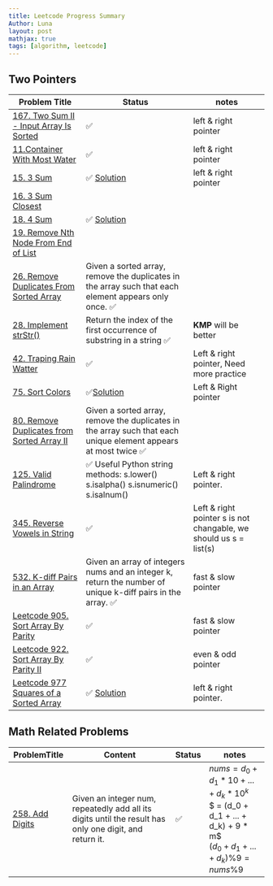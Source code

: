 ```yaml
---
title: Leetcode Progress Summary
Author: Luna
layout: post
mathjax: true
tags: [algorithm, leetcode]
---
```


## Two Pointers

| Problem Title                                                                                                       | Status                                                                                                          | notes                                                              |
| ------------------------------------------------------------------------------------------------------------------- | --------------------------------------------------------------------------------------------------------------- | ------------------------------------------------------------------ |
| [167. Two Sum II - Input Array Is Sorted](https://leetcode.com/problems/two-sum-ii-input-array-is-sorted/)          | ✅                                                                                                               | left & right pointer                                               |
| [11.Container With Most Water](https://leetcode.com/problems/container-with-most-water/)                            | ✅                                                                                                               | left & right pointer                                               |
| [15. 3 Sum](https://leetcode.com/problems/3sum/)                                                                    | ✅ [Solution](/2022/02/06/Two-Pointer/#leetcode-15-three-sum)                                                    | left & right pointer                                               |
| [16. 3 Sum Closest](https://leetcode.com/problems/3sum-closest/)                                                    |                                                                                                                 |                                                                    |
| [18. 4 Sum](https://leetcode.com/problems/4sum/)                                                                    | ✅ [Solution](/2022/02/06/Two-Pointer/#n-sum)                                                                    |                                                                    |
| [19. Remove Nth Node From End of List](https://leetcode.com/problems/remove-nth-node-from-end-of-list/)             |                                                                                                                 |                                                                    |
| [26. Remove Duplicates From Sorted Array](https://leetcode.com/problems/remove-duplicates-from-sorted-array/)       | Given a sorted array, remove the duplicates in the array such that each element appears only once.            ✅ |                                                                    |
| [28. Implement strStr()](https://leetcode.com/problems/implement-strstr/)                                           | Return the index of the first occurrence of substring in a string                                             ✅ | **KMP** will be better                                             |
| [42. Traping Rain Watter](https://leetcode.com/problems/trapping-rain-water/)                                       | ✅                                                                                                               | Left & right pointer, Need more practice                           |
|[75. Sort Colors](https://leetcode.com/problems/sort-colors/)|✅[Solution](/2022/02/06/Two-Pointer/#leetcode-75-sort-colors)|Left & Right pointer|
| [80. Remove Duplicates from Sorted Array II](https://leetcode.com/problems/remove-duplicates-from-sorted-array-ii/) | Given a sorted array, remove the duplicates in the array such that each unique element appears at most twice  ✅ |
| [125. Valid Palindrome](https://leetcode.com/problems/valid-palindrome/)                                            | ✅ Useful Python string methods: s.lower() s.isalpha() s.isnumeric() s.isalnum()                                 | Left & right pointer.                                              |
| [345. Reverse Vowels in String](https://leetcode.com/problems/reverse-vowels-of-a-string/)                          | ✅                                                                                                               | Left & right pointer  s is not changable, we should us s = list(s) |
| [532. K-diff Pairs in an Array](https://leetcode.com/problems/k-diff-pairs-in-an-array/)                            | Given an array of integers nums and an integer k, return the number of unique k-diff pairs in the array.      ✅ | fast & slow pointer                                                |
|[Leetcode 905. Sort Array By Parity](https://leetcode.com/problems/sort-array-by-parity/)|✅ |fast & slow pointer|
|[Leetcode 922. Sort Array By Parity II](https://leetcode.com/problems/sort-array-by-parity-ii/)|✅|even & odd pointer|
|[Leetcode 977 Squares of a Sorted Array](#leetcode-977-squares-of-a-sorted-array)|✅ [Solution](/2022/02/06/Two-Pointer/#leetcode-977-squares-of-a-sorted-array)|left & right pointer.|

## Math Related Problems

| ProblemTitle                                                 | Content                                                                                                 | Status | notes                                                                                                                                   |
| ------------------------------------------------------------ | ------------------------------------------------------------------------------------------------------- | ------ | --------------------------------------------------------------------------------------------------------------------------------------- |
| [258. Add Digits](https://leetcode.com/problems/add-digits/) | Given an integer num, repeatedly add all its digits until the result has only one digit, and return it. | ✅      | $nums = d_0 + d_1*10 + ... + d_k * 10 ^ k$ <br />$ = (d_0 + d_1 + ... + d_k) + 9 * m$ <br /> $(d_0 + d_1 + ... + d_k) \% 9 = nums \% 9$ |